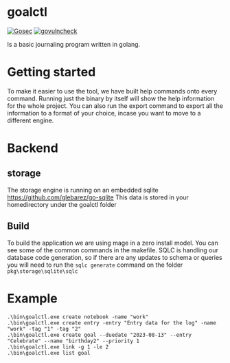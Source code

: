 
# goalctl
[![Gosec](https://github.com/SQLJames/goalctl/actions/workflows/gosec.yml/badge.svg?branch=main)](https://github.com/SQLJames/goalctl/actions/workflows/gosec.yml)
[![govulncheck](https://github.com/SQLJames/goalctl/actions/workflows/govulncheck.yml/badge.svg?branch=main)](https://github.com/SQLJames/goalctl/actions/workflows/govulncheck.yml)

Is a basic journaling program written in golang.
# Getting started
To make it easier to use the tool, we have built help commands onto every command. Running just the binary by itself will show the help information for the whole project.
You can also run the export command to export all the information to a format of your choice, incase you want to move to a different engine.

# Backend
## storage
The storage engine is running on an embedded sqlite https://github.com/glebarez/go-sqlite
This data is stored in your homedirectory under the goalctl folder

## Build
To build the application we are using mage in a zero install model. You can see some of the common commands in the makefile.
SQLC is handling our database code generation, so if there are any updates to schema or queries you will need to run the `sqlc generate`
command on the folder `pkg\storage\sqlite\sqlc`

# Example
```
.\bin\goalctl.exe create notebook -name "work"
.\bin\goalctl.exe create entry -entry "Entry data for the log" -name "work" -tag "1" -tag "2"  
.\bin\goalctl.exe create goal --duedate "2023-08-13" --entry "Celebrate" --name "birthday2" --priority 1
.\bin\goalctl.exe link -g 1 -le 2
.\bin\goalctl.exe list goal
```
